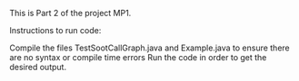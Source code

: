This is Part 2 of the project MP1.

Instructions to run code:

Compile the files TestSootCallGraph.java and Example.java to ensure there are no syntax or compile time errors
Run the code in order to get the desired output.

